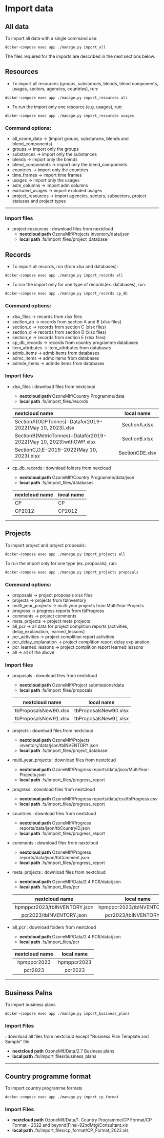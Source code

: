 # Import data

## All data

To import all data with a single command use:

```shell
docker-compose exec app ./manage.py import_all
```

The files required for the imports are described in the next sections below.

## Resources

- To import all resources (groups, substances, blends, blend components, usages, 
    sectors, agencies, countries), run:
```shell
docker-compose exec app ./manage.py import_resources all
```

- To run the import only one resource (e.g. usages), run:
```shell
docker-compose exec app ./manage.py import_resources usages
```

### Command options:
- all_ozone_data -> (import groups, substances, blends and blend_components)
- groups -> import only the groups
- substances -> import only the substances
- blends -> import only the blends
- blend_components -> import only the blend_components
- countries -> import only the countries
- time_frames -> import time frames
- usages -> import only the usages
- adm_columns -> import adm columns
- excluded_usages -> import excluded usages
- project_resources -> import agencies, sectors, subsectors,
    project statuses and project types
---

### Import files
- project-resources
: download files from nextcloud
    - **nextcloud path** OzoneMlf/Projects inventory/data/json
    - **local path** .fs/import_files/project_database


## Records
- To import all records, run (from xlsx and databases):
```shell
docker-compose exec app ./manage.py import_records all
```
- To run the import only for one type of records(ex. databases), run:
```shell
docker-compose exec app ./manage.py import_records cp_db
```
### Command options:
- xlsx_files -> records from xlsx files
- section_ab -> records from section A and B (xlsx files)
- section_c -> records from section C (xlsx files)
- section_d -> records from section D (xlsx files)
- section_e -> records from section E (xlsx files)
- cp_db_records -> records from country programme databases
- item_attributes -> item_attributes from databases
- admb_items -> admb items from databases
- admc_items -> admc items from databases
- admde_items -> admde items from databases

### Import files

- xlsx_files
: download files from nextcloud
    - **nextcloud path** OzoneMlf/Country Programme/data
    - **local path** .fs/import_files/records

    |nextcloud name | local name |
    | :----    | :----:  |
    | SectionA(ODPTonnes)-Datafor2019-2022(May 10, 2023).xlsx | SectionA.xlsx |
    | SectionB(MetricTonnes)-Datafor2019-2022(May 10, 2023)withGWP.xlsx | SectionB.xlsx |
    | SectionC,D,E-2019-2022(May 10, 2023).xlsx | SectionCDE.xlsx |

- cp_db_records
: download folders from nexcloud
    - **nextcloud path** OzoneMlf/Country Programme/data/json
    - **local path** .fs/import_files/databases

    |nextcloud name | local name |
    | :----    | :----  |
    | CP | CP |
    | CP2012 | CP2012 |


---

## Projects 
To import project and project proposals:
```shell
docker-compose exec app ./manage.py import_projects all
```
To run the import only for one type (ex. proposals), run:
```shell
docker-compose exec app ./manage.py import_projects proposals
```
### Command options:
- proposals -> project proposals xlsx files
- projects -> projects from tbInventory
- multi_year_projects -> multi year projects from MultiYear-Projects
- progress -> progress reports from tbProgress 
- comments -> project comments
- meta_projects -> project meta projects
- all_pcr -> all data for project complition reports (activities, delay_explanation, learned_lessons)
- pcr_activities -> project complition report activities
- pcr_delay_explanation -> project complition report delay explanation
- pcr_learned_lessons -> project complition report learned lessons
- all -> all of the above
            
### Import files

- proposals
: download files from nextcloud
    - **nextcloud path** OzoneMlf/Project submissions/data
    - **local path** .fs/import_files/proposals

    |nextcloud name | local name |
    | :----:    | :----:  |
    | tbProposalsNew90.xlsx | tbProposalsNew90.xlsx |
    | tbProposalsNew91.xlsx | tbProposalsNew91.xlsx |

- projects
: download files from nextcloud
    - **nextcloud path** OzoneMlf/Projects inventory/data/json/tbINVENTORY.json
    - **local path** .fs/import_files/project_database

- multi_year_projects
: download files from nextcloud
    - **nextcloud path** OzoneMlf/Progress reports/data/json/MultiYear-Projects.json
    - **local path** .fs/import_files/progress_report

- progress
: download files from nextcloud
    - **nextcloud path** OzoneMlf/Progress reports/data/csv/tbProgress.csv
    - **local path** .fs/import_files/progress_report

- countries 
: download files from nextcloud
    - **nextcloud path** OzoneMlf/Progress reports/data/json/tbCountryID.json
    - **local path** .fs/import_files/progress_report

- comments 
: download files from nextcloud
    - **nextcloud path** OzoneMlf/Progress reports/data/json/tbComment.json
    - **local path** .fs/import_files/progress_report

- meta_projects 
: download files from nextcloud
    - **nextcloud path** OzoneMlf/Data/2.4 PCR/data/json
    - **local path** .fs/import_files/pcr

    |nextcloud name | local name |
    | :----:    | :----:  |
    | hpmppcr2023/tbINVENTORY.json | hpmppcr2023/tbINVENTORY.json |
    | pcr2023/tbINVENTORY.json | pcr2023/tbINVENTORY.json |

- all_pcr
: download folders from nextcloud
    - **nextcloud path** OzoneMlf/Data/2.4 PCR/data/json
    - **local path** .fs/import_files/pcr

    |nextcloud name | local name |
    | :----:    | :----:  |
    | hpmppcr2023 | hpmppcr2023 |
    | pcr2023 | pcr2023 |

---

## Business Palns 
To import business plans
```shell
docker-compose exec app ./manage.py import_business_plans
```

### Import Files
: download all files from nextcloud except "Business Plan Template and Sample" file
  - **nextcloud path** OzoneMlf/Data/2.7 Business plans
  - **local path** .fs/import_files/business_plans



---

## Country programme format
To import country programme formats
```shell
docker-compose exec app ./manage.py import_cp_format
```

### Import Files
  - **nextcloud path** OzoneMlf/Data/1. Country Programme/CP Format/CP Format - 2022 and beyond(Final-92ndMtg)Consultant.xls
  - **local path** .fs/import_files/cp_format/CP_Format_2022.xls
